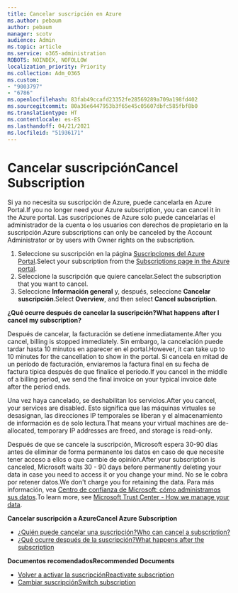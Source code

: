 ```yaml
---
title: Cancelar suscripción en Azure
ms.author: pebaum
author: pebaum
manager: scotv
audience: Admin
ms.topic: article
ms.service: o365-administration
ROBOTS: NOINDEX, NOFOLLOW
localization_priority: Priority
ms.collection: Adm_O365
ms.custom:
- "9003797"
- "6786"
ms.openlocfilehash: 83fab49ccafd23352fe28569289a709a198fd402
ms.sourcegitcommit: 80a36e6447953b3f65e45c05607dbfc585fbf8b0
ms.translationtype: HT
ms.contentlocale: es-ES
ms.lasthandoff: 04/21/2021
ms.locfileid: "51936171"
---
```

# <a name="cancel-subscription"></a><span data-ttu-id="e34f4-102">Cancelar suscripción</span><span class="sxs-lookup"><span data-stu-id="e34f4-102">Cancel Subscription</span></span>

<span data-ttu-id="e34f4-103">Si ya no necesita su suscripción de Azure, puede cancelarla en Azure Portal.</span><span class="sxs-lookup"><span data-stu-id="e34f4-103">If you no longer need your Azure subscription, you can cancel it in the Azure portal.</span></span> <span data-ttu-id="e34f4-104">Las suscripciones de Azure solo puede cancelarlas el administrador de la cuenta o los usuarios con derechos de propietario en la suscripción.</span><span class="sxs-lookup"><span data-stu-id="e34f4-104">Azure subscriptions can only be canceled by the Account Administrator or by users with Owner rights on the subscription.</span></span>

1. <span data-ttu-id="e34f4-105">Seleccione su suscripción en la página [Suscripciones del Azure Portal](https://portal.azure.com/#blade/Microsoft_Azure_Billing/SubscriptionsBlade).</span><span class="sxs-lookup"><span data-stu-id="e34f4-105">Select your subscription from the [Subscriptions page in the Azure portal](https://portal.azure.com/#blade/Microsoft_Azure_Billing/SubscriptionsBlade).</span></span>
2. <span data-ttu-id="e34f4-106">Seleccione la suscripción que quiere cancelar.</span><span class="sxs-lookup"><span data-stu-id="e34f4-106">Select the subscription that you want to cancel.</span></span>
3. <span data-ttu-id="e34f4-107">Seleccione **Información general** y, después, seleccione **Cancelar suscripción**.</span><span class="sxs-lookup"><span data-stu-id="e34f4-107">Select **Overview**, and then select **Cancel subscription**.</span></span>

<span data-ttu-id="e34f4-108">**¿Qué ocurre después de cancelar la suscripción?**</span><span class="sxs-lookup"><span data-stu-id="e34f4-108">**What happens after I cancel my subscription?**</span></span>

<span data-ttu-id="e34f4-109">Después de cancelar, la facturación se detiene inmediatamente.</span><span class="sxs-lookup"><span data-stu-id="e34f4-109">After you cancel, billing is stopped immediately.</span></span> <span data-ttu-id="e34f4-110">Sin embargo, la cancelación puede tardar hasta 10 minutos en aparecer en el portal.</span><span class="sxs-lookup"><span data-stu-id="e34f4-110">However, it can take up to 10 minutes for the cancellation to show in the portal.</span></span> <span data-ttu-id="e34f4-111">Si cancela en mitad de un período de facturación, enviaremos la factura final en su fecha de factura típica después de que finalice el período.</span><span class="sxs-lookup"><span data-stu-id="e34f4-111">If you cancel in the middle of a billing period, we send the final invoice on your typical invoice date after the period ends.</span></span>

<span data-ttu-id="e34f4-112">Una vez haya cancelado, se deshabilitan los servicios.</span><span class="sxs-lookup"><span data-stu-id="e34f4-112">After you cancel, your services are disabled.</span></span> <span data-ttu-id="e34f4-113">Esto significa que las máquinas virtuales se desasignan, las direcciones IP temporales se liberan y el almacenamiento de información es de solo lectura.</span><span class="sxs-lookup"><span data-stu-id="e34f4-113">That means your virtual machines are de-allocated, temporary IP addresses are freed, and storage is read-only.</span></span>

<span data-ttu-id="e34f4-114">Después de que se cancele la suscripción, Microsoft espera 30-90 días antes de eliminar de forma permanente los datos en caso de que necesite tener acceso a ellos o que cambie de opinión.</span><span class="sxs-lookup"><span data-stu-id="e34f4-114">After your subscription is canceled, Microsoft waits 30 - 90 days before permanently deleting your data in case you need to access it or you change your mind.</span></span> <span data-ttu-id="e34f4-115">No se le cobra por retener datos.</span><span class="sxs-lookup"><span data-stu-id="e34f4-115">We don't charge you for retaining the data.</span></span> <span data-ttu-id="e34f4-116">Para más información, vea [Centro de confianza de Microsoft: cómo administramos sus datos](https://go.microsoft.com/fwLink/p/?LinkID=822930&clcid=0x409).</span><span class="sxs-lookup"><span data-stu-id="e34f4-116">To learn more, see [Microsoft Trust Center - How we manage your data](https://go.microsoft.com/fwLink/p/?LinkID=822930&clcid=0x409).</span></span>

<span data-ttu-id="e34f4-117">**Cancelar suscripción a Azure**</span><span class="sxs-lookup"><span data-stu-id="e34f4-117">**Cancel Azure Subscription**</span></span>

- [<span data-ttu-id="e34f4-118">¿Quién puede cancelar una suscripción?</span><span class="sxs-lookup"><span data-stu-id="e34f4-118">Who can cancel a subscription?</span></span>](https://docs.microsoft.com/azure/billing/billing-how-to-cancel-azure-subscription?WT.mc_id=Portal-Microsoft_Azure_Support#who-can-cancel-a-subscription)
- [<span data-ttu-id="e34f4-119">¿Qué ocurre después de la suscripción?</span><span class="sxs-lookup"><span data-stu-id="e34f4-119">What happens after the subscription</span></span>](https://docs.microsoft.com/azure/billing/billing-how-to-cancel-azure-subscription?WT.mc_id=Portal-Microsoft_Azure_Support#what-happens-after-i-cancel-my-subscription)

<span data-ttu-id="e34f4-120">**Documentos recomendados**</span><span class="sxs-lookup"><span data-stu-id="e34f4-120">**Recommended Documents**</span></span>

- [<span data-ttu-id="e34f4-121">Volver a activar la suscripción</span><span class="sxs-lookup"><span data-stu-id="e34f4-121">Reactivate subscription</span></span>](https://docs.microsoft.com/azure/billing/billing-how-to-cancel-azure-subscription?WT.mc_id=Portal-Microsoft_Azure_Support#reactivate-subscription)
- [<span data-ttu-id="e34f4-122">Cambiar suscripción</span><span class="sxs-lookup"><span data-stu-id="e34f4-122">Switch subscription</span></span>](https://docs.microsoft.com/azure/billing/billing-how-to-switch-azure-offer?WT.mc_id=Portal-Microsoft_Azure_Support)